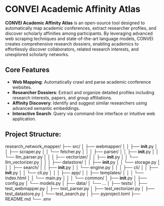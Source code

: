 # CONVEI Academic Affinity Atlas

**CONVEI Academic Affinity Atlas** is an open-source tool designed to automatically map academic conferences, extract researcher profiles, and discover scholarly affinities among participants. By leveraging advanced web scraping techniques and state-of-the-art language models, CONVEI creates comprehensive research dossiers, enabling academics to effortlessly discover collaborators, related research interests, and unexplored scholarly networks.

## Core Features

- **Web Mapping**: Automatically crawl and parse academic conference websites.
- **Researcher Dossiers**: Extract and organize detailed profiles including research interests, papers, and group affiliations.
- **Affinity Discovery**: Identify and suggest similar researchers using advanced semantic embeddings.
- **Interactive Search**: Query via command-line interface or intuitive web application.


## Project Structure:

research_network_mapper/
├── src/
│   ├── webmapper/
│   │   ├── __init__.py
│   │   ├── scraper.py
│   │   └── fetcher.py
│   │
│   ├── parser/
│   │   ├── __init__.py
│   │   └── llm_parser.py
│   │
│   ├── vectorizer/
│   │   ├── __init__.py
│   │   └── llm_vectorizer.py
│   │
│   ├── datastore/
│   │   ├── __init__.py
│   │   └── storage.py
│   │
│   ├── search/
│   │   ├── __init__.py
│   │   └── engine.py
│   │
│   ├── cli/
│   │   ├── __init__.py
│   │   └── cli.py
│   │
│   ├── app/
│   │   ├── templates/
│   │   │   └── index.html
│   │   └── main.py
│   │
│   └── common/
│       ├── __init__.py
│       ├── config.py
│       └── models.py
│
├── data/
│   └── ...
│
├── tests/
│   ├── test_webmapper.py
│   ├── test_parser.py
│   ├── test_vectorizer.py
│   ├── test_datastore.py
│   └── test_search.py
│
├── pyproject.toml
├── README.md
└── .env